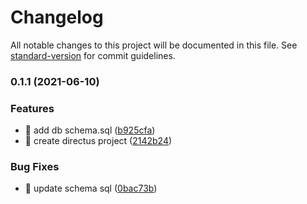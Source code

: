 # Changelog

All notable changes to this project will be documented in this file. See [standard-version](https://github.com/conventional-changelog/standard-version) for commit guidelines.

### 0.1.1 (2021-06-10)


### Features

* 🎸 add db schema.sql ([b925cfa](https://github.com/yeukfei02/ecommerce-api-directus/commit/b925cfa1848ff073190d79dd7ccf25f9df13a283))
* 🎸 create directus project ([2142b24](https://github.com/yeukfei02/ecommerce-api-directus/commit/2142b245af9a186072d28a275e9182c77acc3e7a))


### Bug Fixes

* 🐛 update schema sql ([0bac73b](https://github.com/yeukfei02/ecommerce-api-directus/commit/0bac73bbf2d8a81ea08ceefc5884d3f0f4ddc313))
